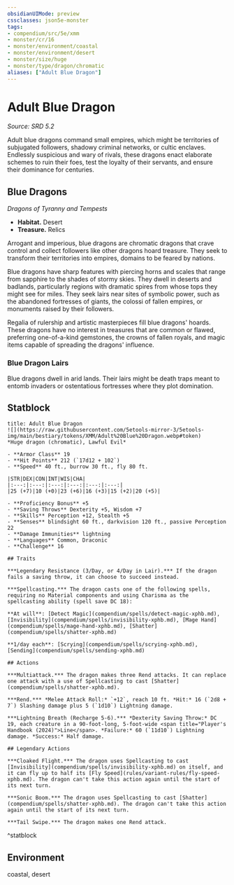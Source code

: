 ```yaml
---
obsidianUIMode: preview
cssclasses: json5e-monster
tags:
- compendium/src/5e/xmm
- monster/cr/16
- monster/environment/coastal
- monster/environment/desert
- monster/size/huge
- monster/type/dragon/chromatic
aliases: ["Adult Blue Dragon"]
---
```

# Adult Blue Dragon
*Source: SRD 5.2*  

Adult blue dragons command small empires, which might be territories of subjugated followers, shadowy criminal networks, or cultic enclaves. Endlessly suspicious and wary of rivals, these dragons enact elaborate schemes to ruin their foes, test the loyalty of their servants, and ensure their dominance for centuries.

## Blue Dragons

*Dragons of Tyranny and Tempests*

- **Habitat.** Desert  
- **Treasure.** Relics  

Arrogant and imperious, blue dragons are chromatic dragons that crave control and collect followers like other dragons hoard treasure. They seek to transform their territories into empires, domains to be feared by nations.

Blue dragons have sharp features with piercing horns and scales that range from sapphire to the shades of stormy skies. They dwell in deserts and badlands, particularly regions with dramatic spires from whose tops they might see for miles. They seek lairs near sites of symbolic power, such as the abandoned fortresses of giants, the colossi of fallen empires, or monuments raised by their followers.

Regalia of rulership and artistic masterpieces fill blue dragons' hoards. These dragons have no interest in treasures that are common or flawed, preferring one-of-a-kind gemstones, the crowns of fallen royals, and magic items capable of spreading the dragons' influence.

### Blue Dragon Lairs

Blue dragons dwell in arid lands. Their lairs might be death traps meant to entomb invaders or ostentatious fortresses where they plot domination.

## Statblock

```ad-statblock
title: Adult Blue Dragon
![](https://raw.githubusercontent.com/5etools-mirror-3/5etools-img/main/bestiary/tokens/XMM/Adult%20Blue%20Dragon.webp#token)
*Huge dragon (chromatic), Lawful Evil*

- **Armor Class** 19
- **Hit Points** 212 (`17d12 + 102`)
- **Speed** 40 ft., burrow 30 ft., fly 80 ft.

|STR|DEX|CON|INT|WIS|CHA|
|:---:|:---:|:---:|:---:|:---:|:---:|
|25 (+7)|10 (+0)|23 (+6)|16 (+3)|15 (+2)|20 (+5)|

- **Proficiency Bonus** +5
- **Saving Throws** Dexterity +5, Wisdom +7
- **Skills** Perception +12, Stealth +5
- **Senses** blindsight 60 ft., darkvision 120 ft., passive Perception 22
- **Damage Immunities** lightning
- **Languages** Common, Draconic
- **Challenge** 16

## Traits

***Legendary Resistance (3/Day, or 4/Day in Lair).*** If the dragon fails a saving throw, it can choose to succeed instead.

***Spellcasting.*** The dragon casts one of the following spells, requiring no Material components and using Charisma as the spellcasting ability (spell save DC 18):

**At will**: [Detect Magic](compendium/spells/detect-magic-xphb.md), [Invisibility](compendium/spells/invisibility-xphb.md), [Mage Hand](compendium/spells/mage-hand-xphb.md), [Shatter](compendium/spells/shatter-xphb.md)

**1/day each**: [Scrying](compendium/spells/scrying-xphb.md), [Sending](compendium/spells/sending-xphb.md)

## Actions

***Multiattack.*** The dragon makes three Rend attacks. It can replace one attack with a use of Spellcasting to cast [Shatter](compendium/spells/shatter-xphb.md).

***Rend.*** *Melee Attack Roll:* `+12`, reach 10 ft. *Hit:* 16 (`2d8 + 7`) Slashing damage plus 5 (`1d10`) Lightning damage.

***Lightning Breath (Recharge 5-6).*** *Dexterity Saving Throw:* DC 19, each creature in a 90-foot-long, 5-foot-wide <span title="Player's Handbook (2024)">Line</span>. *Failure:* 60 (`11d10`) Lightning damage. *Success:* Half damage.

## Legendary Actions

***Cloaked Flight.*** The dragon uses Spellcasting to cast [Invisibility](compendium/spells/invisibility-xphb.md) on itself, and it can fly up to half its [Fly Speed](rules/variant-rules/fly-speed-xphb.md). The dragon can't take this action again until the start of its next turn.

***Sonic Boom.*** The dragon uses Spellcasting to cast [Shatter](compendium/spells/shatter-xphb.md). The dragon can't take this action again until the start of its next turn.

***Tail Swipe.*** The dragon makes one Rend attack.
```
^statblock

## Environment

coastal, desert